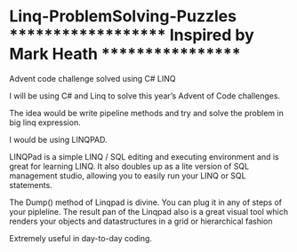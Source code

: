 # Linq-ProblemSolving-Puzzles    ****************** Inspired by Mark Heath ****************
Advent code challenge solved using C# LINQ


I will be using C# and Linq to solve this year’s Advent of Code challenges. 

The idea would be write pipeline methods and try and solve the problem in big linq expression. 

I would be using LINQPAD.

 LINQPad is a simple LINQ / SQL editing and executing environment and is great for learning LINQ. 
 It also doubles up as a lite version of SQL management studio, allowing you to easily run your LINQ or SQL statements.
 
 The Dump() method of Linqpad is divine. You can plug it in any of steps of your pipleline.
 The result pan of the Linqpad also is a great visual tool which renders your objects and datastructures in a grid or hierarchical fashion
 
 Extremely useful in day-to-day coding. 
